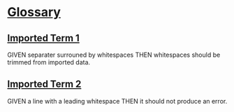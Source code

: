 # [Glossary](#glossary)

## [Imported Term 1](#imported-term-1)

<!--{
  "uri": "/#1",
  "aliases": "Alias 1.1,Alias 1.2,Alias 1.3"
}-->

GIVEN separater surrouned by whitespaces THEN whitespaces should be trimmed from imported data.

## [Imported Term 2](#imported-term-2)

<!--{
  "uri": "/#2",
  "aliases": "Alias 2.1,Alias 2.2,Alias 2.3"
}-->

GIVEN a line with a leading whitespace THEN it should not produce an error.
